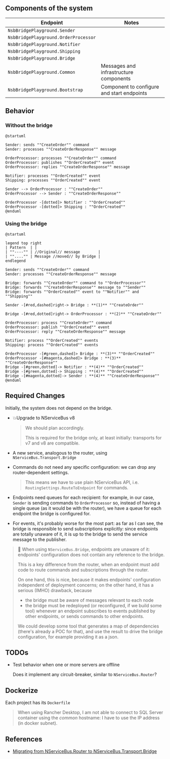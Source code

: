 ## Components of the system

| Endpoint                             | Notes                                      |
|--------------------------------------|--------------------------------------------|
| `NsbBridgePlayground.Sender`         |                                            |
| `NsbBridgePlayground.OrderProcessor` |                                            |
| `NsbBridgePlayground.Notifier`       |                                            |
| `NsbBridgePlayground.Shipping`       |                                            |
| `NsbBridgePlayground.Bridge`         |                                            |
| `NsbBridgePlayground.Common`         | Messages and infrastructure components     |
| `NsbBridgePlayground.Bootstrap`      | Component to configure and start endpoints |

## Behavior

### Without the bridge

```puml
@startuml

Sender: sends ""CreateOrder"" command
Sender: processes ""CreateOrderResponse"" message

OrderProcessor: processes ""CreateOrder"" command
OrderProcessor: publishes ""OrderCreated"" event
OrderProcessor: replies ""CreateOrderResponse"" message

Notifier: processes ""OrderCreated"" event
Shipping: processes ""OrderCreated"" event

Sender --> OrderProcessor : ""CreateOrder""
OrderProcessor --> Sender : ""CreateOrderResponse""    

OrderProcessor -[dotted]> Notifier : ""OrderCreated""
OrderProcessor -[dotted]> Shipping : ""OrderCreated""
@enduml
```

### Using the bridge

```puml
@startuml

legend top right
| Pattern  | |
| ""----"" | //Original// message        |
| ""...."" | Message //moved// by Bridge |
endlegend

Sender: sends ""CreateOrder"" command
Sender: processes ""CreateOrderResponse"" message

Bridge: forwards ""CreateOrder"" command to ""OrderProcessor""
Bridge: forwards ""CreateOrderResponse"" message to ""Sender""
Bridge: forwards ""OrderCreated"" event to ""Notifier"" and ""Shipping""

Sender -[#red,dashed]right-> Bridge : **(1)** ""CreateOrder""

Bridge -[#red,dotted]right-> OrderProcessor : **(2)** ""CreateOrder""  

OrderProcessor: process ""CreateOrder"" command
OrderProcessor: publish ""OrderCreated"" event
OrderProcessor: reply ""CreateOrderResponse"" message

Notifier: process ""OrderCreated"" events
Shipping: process ""OrderCreated"" events
 
OrderProcessor -[#green,dashed]> Bridge : **(3)** ""OrderCreated""
OrderProcessor -[#magenta,dashed]> Bridge : **(3)** ""CreateOrderResponse""
Bridge -[#green,dotted]-> Notifier : **(4)** ""OrderCreated""
Bridge -[#green,dotted]-> Shipping : **(4)** ""OrderCreated""
Bridge -[#magenta,dotted]-> Sender : **(4)** ""CreateOrderResponse""
@enduml
```

## Required Changes

Initially, the system does not depend on the bridge.

- 💥Upgrade to NServiceBus v8

  > We should plan accordingly.
  >
  > This is required for the bridge only, at least initially: transports for v7 and v8 are compatible. 

- A new service, analogous to the router, using `NServiceBus.Transport.Bridge`

- Commands do not need any specific configuration: we can drop any router-dependent settings.

  > This means we have to use plain NServiceBus API, i.e. `RoutingSettings.RouteToEndpoint` for commands.  

- Endpoints need queues for each recipient: for example, in our case, `Sender` is sending commands to `OrderProcessor` so, instead of having a single queue (as it would be with the router), we have a queue for each endpoint the bridge is configured for.  

- For events, it's probably worse for the most part: as far as I can see, the bridge is responsible to send subscriptions explicitly: since endpoints are totally unaware of it, it is up to the bridge to send the service message to the publisher.

> ️📢 When using `NServiceBus.Bridge`, endpoints are unaware of it: endpoints' configuration does not contain any reference to the bridge.
> 
> This is a key difference from the router, when an endpoint must add code to route commands and subscriptions through the router.
> 
> On one hand, this is nice, because it makes endpoints' configuration independent of deployment concerns; on the other hand, it has a serious (IMHO) drawback, because
> 
> - the bridge must be aware of messages relevant to each node
> - the bridge must be redeployed (or reconfigured, if we build some tool) whenever an endpoint subscribes to events published by other endpoints, or sends commands to other endpoints.
>
> We could develop some tool that generates a map of dependencies (there's already a POC for that), and use the result to drive the bridge configuration, for example providing it as a json. 

## TODOs

- Test behavior when one or more servers are offline
 
  Does it implement any circuit-breaker, similar to `NServiceBus.Router`?

## Dockerize

Each project has its `Dockerfile`

> When using Rancher Desktop, I am not able to connect to SQL Server container using the _common_ hostname: I have to use the IP address (in docker subnet). 

## References

- [Migrating from NServiceBus.Router to NServiceBus.Transport.Bridge](https://docs.particular.net/nservicebus/bridge/migrating-from-router)
